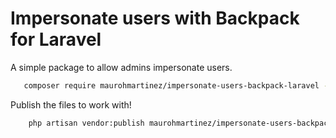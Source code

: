 <h1>Impersonate users with Backpack for Laravel</h1>
<p>A simple package to allow admins impersonate users.</p>

```sh
   composer require maurohmartinez/impersonate-users-backpack-laravel --provider="MHMartinez\ImpersonateUser\Providers\ForceSslServiceProvider"
```

<p>Publish the files to work with!</p>

```sh
    php artisan vendor:publish maurohmartinez/impersonate-users-backpack-laravel --provider="MHMartinez\ImpersonateUser\Providers\ImpersonateUserServiceProvider"
```
